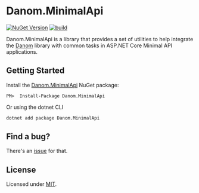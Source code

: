# Danom.MinimalApi

[![NuGet Version](https://img.shields.io/nuget/v/Danom.MinimalApi.svg)](https://www.nuget.org/packages/Danom.MinimalApi)
[![build](https://github.com/pimbrouwers/Danom/actions/workflows/build.yml/badge.svg)](https://github.com/pimbrouwers/Danom/actions/workflows/build.yml)

Danom.MinimalApi is a library that provides a set of utilities to help integrate the [Danom](../../README.md) library with common tasks in ASP.NET Core Minimal API applications.

## Getting Started

Install the [Danom.MinimalApi](https://www.nuget.org/packages/Danom.MinimalApi/) NuGet package:

```
PM>  Install-Package Danom.MinimalApi
```

Or using the dotnet CLI
```cmd
dotnet add package Danom.MinimalApi
```

## Find a bug?

There's an [issue](https://github.com/pimbrouwers/Danom/issues) for that.

## License

Licensed under [MIT](https://github.com/pimbrouwers/Danom/blob/master/LICENSE).
